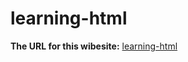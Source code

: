 # learning-html
**The URL for this wibesite:**
[learning-html](https://ravinalamada.github.io/learning-html/)